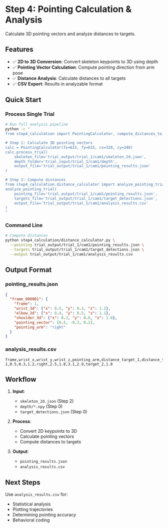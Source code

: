 # Step 4: Pointing Calculation & Analysis

Calculate 3D pointing vectors and analyze distances to targets.

## Features

- ✅ **2D to 3D Conversion**: Convert skeleton keypoints to 3D using depth
- ✅ **Pointing Vector Calculation**: Compute pointing direction from arm pose
- ✅ **Distance Analysis**: Calculate distances to all targets
- ✅ **CSV Export**: Results in analyzable format

## Quick Start

### Process Single Trial

```bash
# Run full analysis pipeline
python -c "
from step4_calculation import PointingCalculator, compute_distances_to_targets

# Step 1: Calculate 3D pointing vectors
calc = PointingCalculator(fx=615, fy=615, cx=320, cy=240)
calc.process_trial(
    skeleton_file='trial_output/trial_1/cam1/skeleton_2d.json',
    depth_folder='trial_input/trial_1/cam1/depth',
    output_file='trial_output/trial_1/cam1/pointing_results.json'
)

# Step 2: Compute distances
from step4_calculation.distance_calculator import analyze_pointing_trial
analyze_pointing_trial(
    pointing_file='trial_output/trial_1/cam1/pointing_results.json',
    targets_file='trial_output/trial_1/cam1/target_detections.json',
    output_file='trial_output/trial_1/cam1/analysis_results.csv'
)
"
```

### Command Line

```bash
# Compute distances
python step4_calculation/distance_calculator.py \
  --pointing trial_output/trial_1/cam1/pointing_results.json \
  --targets trial_output/trial_1/cam1/target_detections.json \
  --output trial_output/trial_1/cam1/analysis_results.csv
```

## Output Format

### pointing_results.json
```json
{
  "frame_000001": {
    "frame": 1,
    "wrist_3d": {"x": 0.5, "y": 0.3, "z": 1.2},
    "elbow_3d": {"x": 0.4, "y": 0.5, "z": 1.1},
    "shoulder_3d": {"x": 0.3, "y": 0.6, "z": 1.0},
    "pointing_vector": [0.5, -0.3, 0.2],
    "pointing_arm": "right"
  }
}
```

### analysis_results.csv
```csv
frame,wrist_x,wrist_y,wrist_z,pointing_arm,distance_target_1,distance_target_2,distance_target_3,distance_target_4,closest_target,closest_distance
1,0.5,0.3,1.2,right,2.5,1.8,3.1,2.9,target_2,1.8
```

## Workflow

1. **Input**: 
   - `skeleton_2d.json` (Step 2)
   - `depth/*.npy` (Step 0)
   - `target_detections.json` (Step 0)

2. **Process**:
   - Convert 2D keypoints to 3D
   - Calculate pointing vectors
   - Compute distances to targets

3. **Output**:
   - `pointing_results.json`
   - `analysis_results.csv`

## Next Steps

Use `analysis_results.csv` for:
- Statistical analysis
- Plotting trajectories
- Determining pointing accuracy
- Behavioral coding
